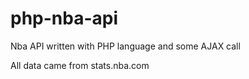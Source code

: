 # php-nba-api

Nba API written with PHP language and some AJAX call

All data came from stats.nba.com
